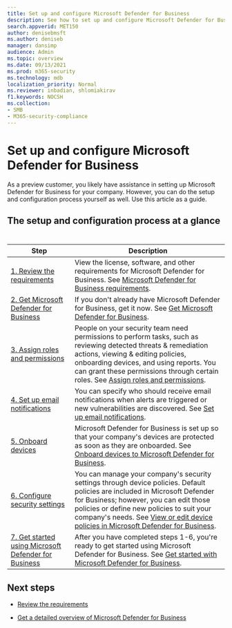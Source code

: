 ```yaml
---
title: Set up and configure Microsoft Defender for Business
description: See how to set up and configure Microsoft Defender for Business
search.appverid: MET150
author: denisebmsft
ms.author: deniseb
manager: dansimp 
audience: Admin
ms.topic: overview
ms.date: 09/13/2021
ms.prod: m365-security
ms.technology: mdb
localization_priority: Normal
ms.reviewer: inbadian, shlomiakirav
f1.keywords: NOCSH 
ms.collection: 
- SMB
- M365-security-compliance
---
```


# Set up and configure Microsoft Defender for Business

As a preview customer, you likely have assistance in setting up Microsoft Defender for Business for your company. However, you can do the setup and configuration process yourself as well. Use this article as a guide.

## The setup and configuration process at a glance <br/><br/>

| Step  | Description  |
|---------|---------|
| [1. Review the requirements](mdb-requirements.md)     | View the license, software, and other requirements for Microsoft Defender for Business. See [Microsoft Defender for Business requirements](mdb-requirements.md).        |
| [2. Get Microsoft Defender for Business](get-defender-business.md)     | If you don't already have Microsoft Defender for Business, get it now. See [Get Microsoft Defender for Business](get-defender-business.md).        |
| [3. Assign roles and permissions](mdb-roles-permissions.md)     | People on your security team need permissions to perform tasks, such as reviewing detected threats & remediation actions, viewing & editing policies, onboarding devices, and using reports. You can grant these permissions through certain roles. See [Assign roles and permissions](mdb-roles-permissions.md).        |
| [4. Set up email notifications](mdb-email-notifications.md) | You can specify who should receive email notifications when alerts are triggered or new vulnerabilities are discovered. See [Set up email notifications](mdb-email-notifications.md).| 
| [5. Onboard devices](mdb-onboard-devices.md)     | Microsoft Defender for Business is set up so that your company's devices are protected as soon as they are onboarded. See [Onboard devices to Microsoft Defender for Business](mdb-onboard-devices.md).         |
| [6. Configure security settings](mdb-view-edit-device-policies.md)     | You can manage your company's security settings through device policies. Default policies are included in Microsoft Defender for Business; however, you can edit those policies or define new policies to suit your company's needs. See [View or edit device policies in Microsoft Defender for Business](mdb-view-edit-device-policies.md).         |
| [7. Get started using Microsoft Defender for Business](mdb-get-started.md)     | After you have completed steps 1-6, you're ready to get started using Microsoft Defender for Business. See [Get started with Microsoft Defender for Business](mdb-get-started.md).        |
 
## Next steps

- [Review the requirements](mdb-requirements.md)

- [Get a detailed overview of Microsoft Defender for Business](mdb-overview.md)